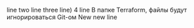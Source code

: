line
two line
 three line)
4 line
В папке Terraform, файлы будут игнорироваться Git-ом
New new line
